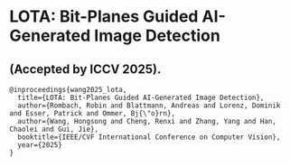 # LOTA: Bit-Planes Guided AI-Generated Image Detection

## (Accepted by ICCV 2025).

```
@inproceedings{wang2025_lota,
  title={LOTA: Bit-Planes Guided AI-Generated Image Detection},
  author={Rombach, Robin and Blattmann, Andreas and Lorenz, Dominik and Esser, Patrick and Ommer, Bj{\"o}rn},
  author={Wang, Hongsong and Cheng, Renxi and Zhang, Yang and Han, Chaolei and Gui, Jie},
  booktitle={IEEE/CVF International Conference on Computer Vision},
  year={2025}
}

